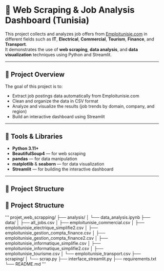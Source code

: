 # 💼 Web Scraping & Job Analysis Dashboard (Tunisia)

This project collects and analyzes job offers from [Emploitunisie.com](https://www.emploitunisie.com) in different fields such as **IT**, **Electrical**, **Commercial**, **Tourism**, **Finance**, and **Transport**.  
It demonstrates the use of **web scraping**, **data analysis**, and **data visualization** techniques using Python and Streamlit.

---

## 🚀 Project Overview

The goal of this project is to:
- Extract job postings data automatically from Emploitunisie.com
- Clean and organize the data in CSV format
- Analyze and visualize the results (job trends by domain, company, and region)
- Build an interactive dashboard using Streamlit

---

## 🧰 Tools & Libraries

- **Python 3.11+**
- **BeautifulSoup4** — for web scraping  
- **pandas** — for data manipulation  
- **matplotlib** & **seaborn** — for data visualization  
- **Streamlit** — for building the interactive dashboard  

---

## 📂 Project Structure

## 📂 Project Structure
'''
projet_web_scrapping/
├── analysis/
│   └── data_analysis.ipynb
├── data/
│   ├── all_jobs.csv
│   ├── emploitunisie_commercial.csv
│   ├── emploitunisie_electrique_simplifie2.csv
│   ├── emploitunisie_gestion_compta_finance.csv
│   ├── emploitunisie_gestion_compta_finance2.csv
│   ├── emploitunisie_informatique_simplifie.csv
│   ├── emploitunisie_informatique_simplifie2.csv
│   ├── emploitunisie_tourisme.csv
│   └── emploitunisie_transport.csv
├── scraping/
│   └── scrap.py
├── interface_streamlit.py
├── requirements.txt
└── README.md
'''


